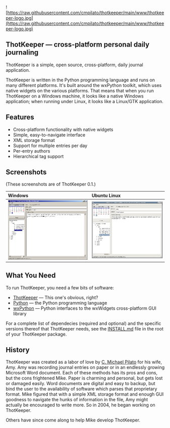 ![https://raw.githubusercontent.com/cmpilato/thotkeeper/main/www/thotkeeper-logo.jpg](https://raw.githubusercontent.com/cmpilato/thotkeeper/main/www/thotkeeper-logo.jpg)

## ThotKeeper — cross-platform personal daily journaling ##

ThotKeeper is a simple, open source, cross-platform, daily journal
application.

ThotKeeper is written in the Python programming language and runs on
many different platforms. It's built around the wxPython toolkit,
which uses native widgets on the various platforms. That means that
when you run ThotKeeper on a Windows machine, it looks like a native
Windows application; when running under Linux, it looks like a
Linux/GTK application.

## Features ##

  * Cross-platform functionality with native widgets
  * Simple, easy-to-navigate interface
  * XML storage format
  * Support for multiple entries per day
  * Per-entry authors
  * Hierarchical tag support

## Screenshots ##

(These screenshots are of ThotKeeper 0.1.)

| **Windows** | **Ubuntu Linux** |
|:------------|:-----------------|
| ![](https://raw.githubusercontent.com/cmpilato/thotkeeper/main/www/thotkeeper-win32.jpg)| ![](https://raw.githubusercontent.com/cmpilato/thotkeeper/main/www/thotkeeper-linux.jpg) |

## What You Need ##

To run ThotKeeper, you need a few bits of software:

  * [ThotKeeper](https://github.com/cmpilato/thotkeeper/releases) —
    This one's obvious, right?
  * [Python](http://www.python.org/) — the Python programming language
  * [wxPython](http://www.wxpython.org/) — Python interfaces to the
    wxWidgets cross-platform GUI library

For a complete list of dependecies (required and optional) and the
specific versions thereof that ThotKeeper needs, see the
[INSTALL.md](./INSTALL.md) file in the root of your ThotKeeper package.

## History ##

ThotKeeper was created as a labor of love by [C. Michael
Pilato](http://www.cmichaelpilato.com) for his wife, Amy. Amy was
recording journal entries on paper or in an endlessly growing
Microsoft Word document. Each of these methods has its pros and cons,
but the cons frightened Mike. Paper is charming and personal, but gets
lost or damaged easily. Word documents are digital and easy to backup,
but bind the user to the availability of software which parses that
proprietary format. Mike figured that with a simple XML storage format
and enough GUI goodness to navigate the hunks of information in the
file, Amy might actually be encouraged to write more. So in 2004, he
began working on ThotKeeper.

Others have since come along to help Mike develop ThotKeeper.
